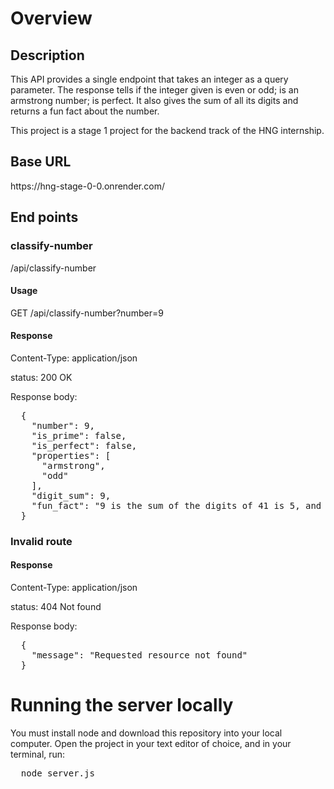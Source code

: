 <b><h1>Overview</h1></b>
<b><h2>Description</h2></b>
<p>
  This API provides a single endpoint that takes an integer as a query parameter.
  The response tells if the integer given is even or odd; is an armstrong number;
  is perfect. It also gives the sum of all its digits and returns a fun fact about the number.
 
  This project is a stage 1 project for the backend track of the HNG internship.
</p>

<b><h2>Base URL</h2></b>
<p>
  https://hng-stage-0-0.onrender.com/
</p>

<b><h2>End points</h2></b>
<b><h3>classify-number</h3></b>
<p>
   /api/classify-number
</p>
<b><h4>Usage</h4></b>
<p>
  GET /api/classify-number?number=9
</p>

<b><h4>Response</h4></b>
  <p></p>Content-Type: application/json<p></p>
  <p></p>status: 200 OK</p>
  
  Response body:
<pre>
  {
    "number": 9,
    "is_prime": false,
    "is_perfect": false,
    "properties": [
      "armstrong",
      "odd"
    ],
    "digit_sum": 9,
    "fun_fact": "9 is the sum of the digits of 41 is 5, and 41-5 = 36."
  }
</pre>

<b><h3>Invalid route</h3></b>
<b><h4>Response</h4></b>
  <p></p>Content-Type: application/json<p></p>
  <p></p>status: 404 Not found</p>

  Response body:
<pre>
  {
    "message": "Requested resource not found"
  }
</pre>

<b><h1>Running the server locally</h1></b>
You must install node and download this repository into your local computer. 
Open the project in your text editor of choice, and in your terminal, run:
<pre>
  node server.js
</pre>

